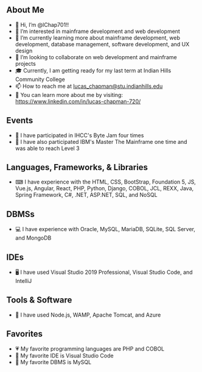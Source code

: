 ## About Me
- 👋 Hi, I’m @lChap701!!
- 👀 I’m interested in mainframe development and web development
- 🌱 I’m currently learning more about mainframe development, web development, database management, software development, and UX design
- 💞️ I’m looking to collaborate on web development and mainframe projects
- 🎓 Currently, I am getting ready for my last term at Indian Hills Community College
- 📫 How to reach me at lucas_chapman@stu.indianhills.edu
- 🔗 You can learn more about me by visiting: https://www.linkedin.com/in/lucas-chapman-720/

## Events
- 🥇 I have participated in IHCC's Byte Jam four times
- 🥈 I have also participated IBM's Master The Mainframe one time and was able to reach Level 3

## Languages, Frameworks, & Libraries
- ⌨ I have experience with the HTML, CSS, BootStrap, Foundation 5, JS, Vue.js, Angular, React, PHP, Python, Django, COBOL, JCL, REXX, Java, Spring Framework, C#, .NET, ASP.NET, SQL, and NoSQL

## DBMSs
- 💻 I have experience with Oracle, MySQL, MariaDB, SQLite, SQL Server, and MongoDB

## IDEs
- 🖥 I have used Visual Studio 2019 Professional, Visual Studio Code, and IntelliJ

## Tools & Software
- 🔨 I have used Node.js, WAMP, Apache Tomcat, and Azure

## Favorites
- 💗 My favorite programming languages are PHP and COBOL
- 💙 My favorite IDE is Visual Studio Code
- 🖤 My favorite DBMS is MySQL


<!---
lChap701/lChap701 is a ✨ special ✨ repository because its `README.md` (this file) appears on your GitHub profile.
You can click the Preview link to take a look at your changes.
--->
